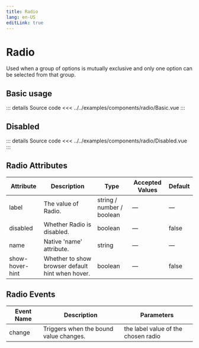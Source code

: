 ```yaml
---
title: Radio
lang: en-US
editLink: true
---
```


# Radio

Used when a group of options is mutually exclusive and only one option can be selected from that group.

## Basic usage

<BasicRadio />

::: details Source code
<<< ../../examples/components/radio/Basic.vue
:::

## Disabled

<DisabledRadio />

::: details Source code
<<< ../../examples/components/radio/Disabled.vue
:::

## Radio Attributes

| Attribute | Description | Type | Accepted Values | Default |
| --------- | ----------- | ---- | --------------- | ------- |
| label | The value of Radio. | string / number / boolean | — | — |
| disabled | Whether Radio is disabled. | boolean | — | false |
| name | Native 'name' attribute. | string | — | — |
| show-hover-hint | Whether to show browser default hint when hover. | boolean | — | false |

## Radio Events

| Event Name | Description | Parameters |
| ---------- | ----------- | ---------- |
| change | Triggers when the bound value changes. | the label value of the chosen radio |

<script setup>
  import BasicRadio from 'examples/components/radio/Basic.vue';
  import DisabledRadio from 'examples/components/radio/Disabled.vue';
</script>
